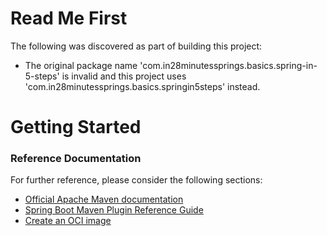 # Read Me First
The following was discovered as part of building this project:

* The original package name 'com.in28minutessprings.basics.spring-in-5-steps' is invalid and this project uses 'com.in28minutessprings.basics.springin5steps' instead.

# Getting Started

### Reference Documentation
For further reference, please consider the following sections:

* [Official Apache Maven documentation](https://maven.apache.org/guides/index.html)
* [Spring Boot Maven Plugin Reference Guide](https://docs.spring.io/spring-boot/docs/3.0.0-SNAPSHOT/maven-plugin/reference/html/)
* [Create an OCI image](https://docs.spring.io/spring-boot/docs/3.0.0-SNAPSHOT/maven-plugin/reference/html/#build-image)

